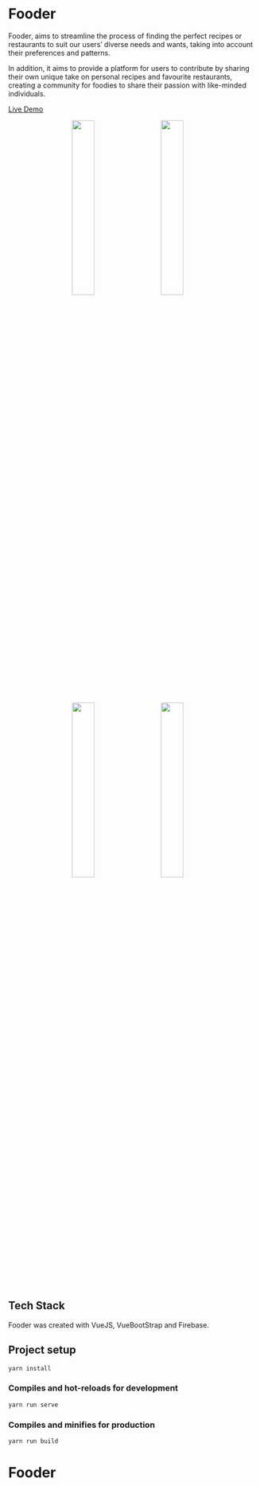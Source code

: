 # Fooder
Fooder, aims to streamline the process of finding the perfect recipes or restaurants to suit our users’ diverse needs and wants, taking into account their preferences and patterns. 

In addition, it aims to provide a platform for users to contribute by sharing their own unique take on personal recipes and favourite restaurants, creating a community for foodies to share their passion with like-minded individuals.

[Live Demo](https://fooder-22493.web.app)

<p align="center">
      <img src="/readme_assets/personality_choice.png" width=30% height=30%> &nbsp;&nbsp;&nbsp;&nbsp;&nbsp;
      <img src="/readme_assets/attraction.png" width=30% height=30%> &nbsp;&nbsp;&nbsp;&nbsp;&nbsp;
   <br>
      <img src="/readme_assets/map.gif" width=30% height=30%> &nbsp;&nbsp;&nbsp;&nbsp;&nbsp;
      <img src="/readme_assets/itinerary.gif" width=30% height=30%> &nbsp;&nbsp;&nbsp;&nbsp;&nbsp;
</p>

## Tech Stack

Fooder was created with VueJS, VueBootStrap and Firebase.

## Project setup
```
yarn install
```

### Compiles and hot-reloads for development
```
yarn run serve
```

### Compiles and minifies for production
```
yarn run build
```

# Fooder

